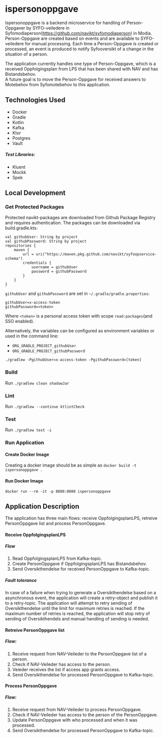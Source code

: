 # ispersonoppgave
Ispersonoppgave is a backend microservice for handling of Person-Oppgaver by SYFO-veiledere in Syfomodiaperson(https://github.com/navikt/syfomodiaperson) in Modia.
Person-Oppgave are created based on events and are available to SYFO-veiledere for manual processing.
Each time a Person-Oppgave is created or processed, an event is produced to notify Syfooversikt of a change in the situation of a person.

The application currently handles one type of Person-Oppgave, which is a received Oppfolgingsplan from LPS that has been shared with NAV and has Bistandsbehov.\
A future goal is to move the Person-Oppgave for received answers to Motebehov from Syfomotebehov to this application.

## Technologies Used
* Docker
* Gradle
* Kotlin
* Kafka
* Ktor
* Postgres
* Vault

##### Test Libraries:
* Kluent
* Mockk
* Spek

## Local Development

### Get Protected Packages
Protected navikt-packages are downloaded from Github Package Registry and requires authentication.
The packages can be downloaded via build.gradle.kts:
```
val githubUser: String by project
val githubPassword: String by project
repositories {
    maven {
        url = uri("https://maven.pkg.github.com/navikt/syfoopservice-schema")
        credentials {
            username = githubUser
            password = githubPassword
        }
    }
}
```

`githubUser` and `githubPassword` are set in `~/.gradle/gradle.properties`:

```
githubUser=x-access-token
githubPassword=<token>
```

Where `<token>` is a personal access token with scope `read:packages`(and SSO enabled).

Alternatively, the variables can be configured as environment variables or used in the command line:

* `ORG_GRADLE_PROJECT_githubUser`
* `ORG_GRADLE_PROJECT_githubPassword`

```
./gradlew -PgithubUser=x-access-token -PgithubPassword=[token]
```

### Build
Run `./gradlew clean shadowJar`

### Lint
Run `./gradlew --continue ktlintCheck`

### Test
Run `./gradlew test -i`

### Run Application

#### Create Docker Image
Creating a docker image should be as simple as `docker build -t ispersonoppgave .`

#### Run Docker Image
`docker run --rm -it -p 8080:8080 ispersonoppgave`

## Application Description
The application has three main flows:
receive OppfolgingsplanLPS, retreive PersonOppgave list and process PersonOppgave.

#### Receive OppfolgingsplanLPS
##### Flow
1. Read OppfolgingsplanLPS from Kafka-topic.
2. Create PersonOppgave if OppfolgingsplanLPS has Bistandsbehov.
3. Send Oversikthendelse for received PersonOppgave to Kafka-topic.

##### Fault tolerance
In case of a failure when trying to generate a Oversikthendelse based on a asynchronous event,
the application will create a retry-object and publish it to a retry-topic.
The application will attempt to retry sending of Oversikthendelse until the limit for maximum retries is reached.
If the maximum number of retries is reached, the application will stop retry of sending of Oversikthendels and manual handling of sending is needed.

#### Retreive PersonOppgave list
##### Flow:
1. Receive request from NAV-Veileder to the PersonOppgave list of a person.
2. Check if NAV-Veileder has access to the person.
3. Veieder receives the list if access app grants access.
4. Send Oversikthendelse for processed PersonOppgave to Kafka-topic.

#### Process PersonOppgave
##### Flow:
1. Receive request from NAV-Veileder to process PersonOppgave.
2. Check if NAV-Veileder has access to the person of the PersonOppgave.
2. Update PersonOppgave with who processed and when it was processed.
3. Send Oversikthendelse for processed PersonOppgave to Kafka-topic.
